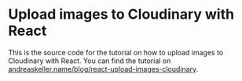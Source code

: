 # Upload images to Cloudinary with React

This is the source code for the tutorial on how to upload images to Cloudinary with React. You can find the tutorial on [andreaskeller.name/blog/react-upload-images-cloudinary](https://andreaskeller.name/blog/react-upload-images-cloudinary).
